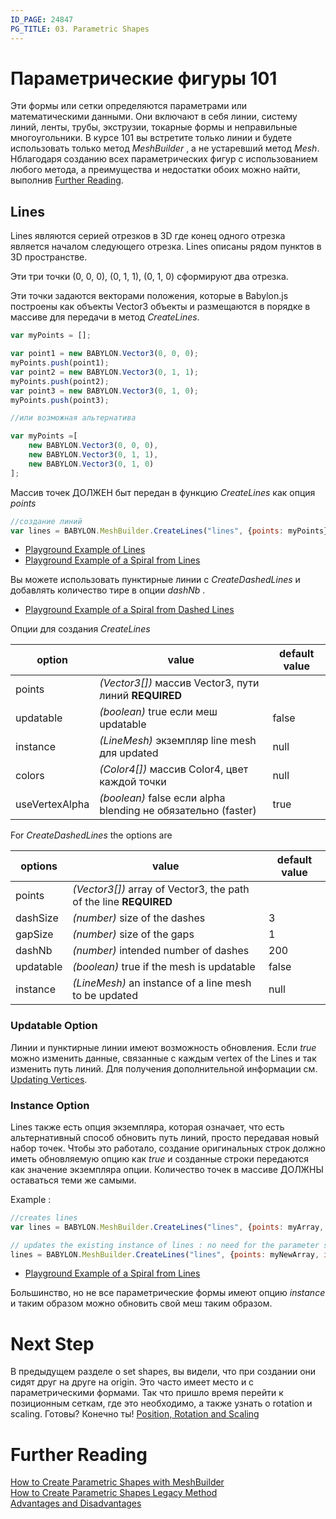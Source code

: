 ```yaml
---
ID_PAGE: 24847
PG_TITLE: 03. Parametric Shapes
---
```


# Параметрические фигуры 101

Эти формы или сетки определяются параметрами или математическими данными. Они включают в себя линии, систему линий, ленты, трубы, экструзии, токарные формы и неправильные многоугольники. В курсе 101 вы встретите только линии и будете использовать только метод _MeshBuilder_ , а не устаревший метод _Mesh_. Hблагодаря созданию всех параметрических фигур с использованием любого метода, а преимущества и недостатки обоих можно найти, выполнив [Further Reading](#further_reading). 

## Lines

Lines являются серией отрезков в 3D где конец одного отрезка является началом следующего отрезка. Lines описаны рядом пунктов в 3D пространстве.

Эти три точки (0, 0, 0), (0, 1, 1), (0, 1, 0) сформируют два отрезка.

Эти точки задаются векторами положения, которые в Babylon.js построены как объекты Vector3 объекты и размещаются в порядке в массиве для передачи в метод _CreateLines_.

```javascript
var myPoints = [];

var point1 = new BABYLON.Vector3(0, 0, 0);
myPoints.push(point1);
var point2 = new BABYLON.Vector3(0, 1, 1);
myPoints.push(point2);
var point3 = new BABYLON.Vector3(0, 1, 0);
myPoints.push(point3);

//или возможная альтернатива

var myPoints =[
    new BABYLON.Vector3(0, 0, 0),
    new BABYLON.Vector3(0, 1, 1),
    new BABYLON.Vector3(0, 1, 0)
];

```

Массив точек ДОЛЖЕН быт передан в функцию _CreateLines_ как опция _points_

```javascript
//создание линий
var lines = BABYLON.MeshBuilder.CreateLines("lines", {points: myPoints}, scene);
```
* [Playground Example of Lines](https://www.babylonjs-playground.com/#165IV6#60)
* [Playground Example of a Spiral from Lines](https://www.babylonjs-playground.com/#165IV6#61)

Вы можете использовать пунктирные линии с _CreateDashedLines_ и добавлять количество тире в опции _dashNb_ .

* [Playground Example of a Spiral from Dashed Lines](https://www.babylonjs-playground.com/#165IV6#62)


Опции для создания _CreateLines_

option|value|default value
--------|-----|-------------
points|_(Vector3[])_  массив Vector3, пути линий **REQUIRED** |
updatable|_(boolean)_ true если меш updatable|false
instance|_(LineMesh)_ экземпляр line mesh для updated|null
colors|_(Color4[])_ массив Color4, цвет каждой точки|null
useVertexAlpha|_(boolean)_ false если alpha blending не обязательно (faster)|true

For _CreateDashedLines_ the options are

options|value|default value
--------|-----|-------------
points|_(Vector3[])_  array of Vector3, the path of the line **REQUIRED** |
dashSize|_(number)_  size of the dashes|3
gapSize|_(number)_  size of the gaps|1
dashNb|_(number)_  intended number of dashes|200
updatable|_(boolean)_ true if the mesh is updatable|false
instance|_(LineMesh)_ an instance of a line mesh to be updated|null


### Updatable Option

Линии и пунктирные линии имеют возможность обновления. Если _true_ можно изменить данные, связанные с каждым vertex of the Lines и так изменить путь линий. Для получения дополнительной информации см. [Updating Vertices](/How_To/Updating_Vertices.html).

### Instance Option

Lines также есть опция экземпляра, которая означает, что есть альтернативный способ обновить путь линий, просто передавая новый набор точек. Чтобы это работало, создание оригинальных строк должно иметь обновляемую опцию как _true_ и созданные строки передаются как значение экземпляра опции. Количество точек в массиве ДОЛЖНЫ оставаться теми же самыми. 

Example :
```javascript
//creates lines
var lines = BABYLON.MeshBuilder.CreateLines("lines", {points: myArray, updatable: true}, scene);

// updates the existing instance of lines : no need for the parameter scene here
lines = BABYLON.MeshBuilder.CreateLines("lines", {points: myNewArray, instance: lines});
```
* [Playground Example of a Spiral from Lines](https://www.babylonjs-playground.com/#165IV6#63)

Большинство, но не все параметрические формы имеют опцию _instance_ и таким образом можно обновить свой меш таким образом.


# Next Step

В предыдущем разделе о set shapes, вы видели, что при создании они сидят друг на друге на origin. Это часто имеет место и с параметрическими формами. Так что пришло время перейти к позиционным сеткам, где это необходимо, а также узнать о rotation и scaling. Готовы? Конечно ты! [Position, Rotation and Scaling](/babylon101/Position)

# Further Reading

[How to Create Parametric Shapes with MeshBuilder](/How_To/Parametric_Shapes)  
[How to Create Parametric Shapes Legacy Method](/How_To/Legacy_Param)  
[Advantages and Disadvantages](/features/Shapes#ways-of-creating-a-predefined-mesh)



